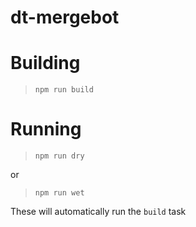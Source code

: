 # dt-mergebot

# Building

 > `npm run build`

# Running

 > `npm run dry`

or

 > `npm run wet`

These will automatically run the `build` task

